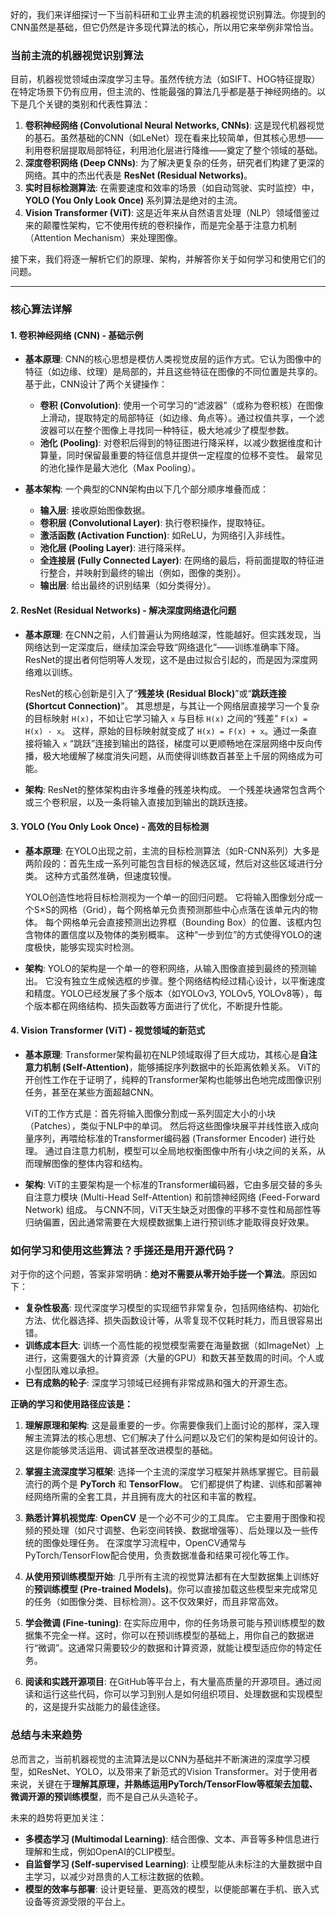 好的，我们来详细探讨一下当前科研和工业界主流的机器视觉识别算法。你提到的CNN虽然是基础，但它仍然是许多现代算法的核心，所以用它来举例非常恰当。

### 当前主流的机器视觉识别算法

目前，机器视觉领域由深度学习主导。虽然传统方法（如SIFT、HOG特征提取）在特定场景下仍有应用，但主流的、性能最强的算法几乎都是基于神经网络的。以下是几个关键的类别和代表性算法：

1.  **卷积神经网络 (Convolutional Neural Networks, CNNs)**: 这是现代机器视觉的基石。虽然基础的CNN（如LeNet）现在看来比较简单，但其核心思想——利用卷积层提取局部特征，利用池化层进行降维——奠定了整个领域的基础。
2.  **深度卷积网络 (Deep CNNs)**: 为了解决更复杂的任务，研究者们构建了更深的网络。其中的杰出代表是 **ResNet (Residual Networks)**。
3.  **实时目标检测算法**: 在需要速度和效率的场景（如自动驾驶、实时监控）中，**YOLO (You Only Look Once)** 系列算法是绝对的主流。
4.  **Vision Transformer (ViT)**: 这是近年来从自然语言处理（NLP）领域借鉴过来的颠覆性架构，它不使用传统的卷积操作，而是完全基于注意力机制（Attention Mechanism）来处理图像。

接下来，我们将逐一解析它们的原理、架构，并解答你关于如何学习和使用它们的问题。

---

### 核心算法详解

#### 1. 卷积神经网络 (CNN) - 基础示例

*   **基本原理**: CNN的核心思想是模仿人类视觉皮层的运作方式。它认为图像中的特征（如边缘、纹理）是局部的，并且这些特征在图像的不同位置是共享的。 基于此，CNN设计了两个关键操作：
    *   **卷积 (Convolution)**: 使用一个可学习的“滤波器”（或称为卷积核）在图像上滑动，提取特定的局部特征（如边缘、角点等）。通过权值共享，一个滤波器可以在整个图像上寻找同一种特征，极大地减少了模型参数。
    *   **池化 (Pooling)**: 对卷积后得到的特征图进行降采样，以减少数据维度和计算量，同时保留最重要的特征信息并提供一定程度的位移不变性。 最常见的池化操作是最大池化（Max Pooling）。

*   **基本架构**: 一个典型的CNN架构由以下几个部分顺序堆叠而成：
    *   **输入层**: 接收原始图像数据。
    *   **卷积层 (Convolutional Layer)**: 执行卷积操作，提取特征。
    *   **激活函数 (Activation Function)**: 如ReLU，为网络引入非线性。
    *   **池化层 (Pooling Layer)**: 进行降采样。
    *   **全连接层 (Fully Connected Layer)**: 在网络的最后，将前面提取的特征进行整合，并映射到最终的输出（例如，图像的类别）。
    *   **输出层**: 给出最终的识别结果（如分类得分）。

    

#### 2. ResNet (Residual Networks) - 解决深度网络退化问题

*   **基本原理**: 在CNN之前，人们普遍认为网络越深，性能越好。但实践发现，当网络达到一定深度后，继续加深会导致“网络退化”——训练准确率下降。 ResNet的提出者何恺明等人发现，这不是由过拟合引起的，而是因为深度网络难以训练。

    ResNet的核心创新是引入了“**残差块 (Residual Block)**”或“**跳跃连接 (Shortcut Connection)**”。 其思想是，与其让一个网络层直接学习一个复杂的目标映射 `H(x)`，不如让它学习输入 `x` 与目标 `H(x)` 之间的“残差” `F(x) = H(x) - x`。 这样，原始的目标映射就变成了 `H(x) = F(x) + x`。通过一条直接将输入 `x` “跳跃”连接到输出的路径，梯度可以更顺畅地在深层网络中反向传播，极大地缓解了梯度消失问题，从而使得训练数百甚至上千层的网络成为可能。

*   **架构**: ResNet的整体架构由许多堆叠的残差块构成。 一个残差块通常包含两个或三个卷积层，以及一条将输入直接加到输出的跳跃连接。

    

#### 3. YOLO (You Only Look Once) - 高效的目标检测

*   **基本原理**: 在YOLO出现之前，主流的目标检测算法（如R-CNN系列）大多是两阶段的：首先生成一系列可能包含目标的候选区域，然后对这些区域进行分类。 这种方式虽然准确，但速度较慢。

    YOLO创造性地将目标检测视为一个单一的回归问题。 它将输入图像划分成一个S×S的网格（Grid），每个网格单元负责预测那些中心点落在该单元内的物体。 每个网格单元会直接预测出边界框（Bounding Box）的位置、该框内包含物体的置信度以及物体的类别概率。 这种“一步到位”的方式使得YOLO的速度极快，能够实现实时检测。

*   **架构**: YOLO的架构是一个单一的卷积网络，从输入图像直接到最终的预测输出。 它没有独立生成候选框的步骤。整个网络结构经过精心设计，以平衡速度和精度。YOLO已经发展了多个版本（如YOLOv3, YOLOv5, YOLOv8等），每个版本都在网络结构、损失函数等方面进行了优化，不断提升性能。

#### 4. Vision Transformer (ViT) - 视觉领域的新范式

*   **基本原理**: Transformer架构最初在NLP领域取得了巨大成功，其核心是**自注意力机制 (Self-Attention)**，能够捕捉序列数据中的长距离依赖关系。 ViT的开创性工作在于证明了，纯粹的Transformer架构也能够出色地完成图像识别任务，甚至在某些方面超越CNN。

    ViT的工作方式是：首先将输入图像分割成一系列固定大小的小块（Patches），类似于NLP中的单词。 然后将这些图像块展平并线性嵌入成向量序列，再喂给标准的Transformer编码器 (Transformer Encoder) 进行处理。 通过自注意力机制，模型可以全局地权衡图像中所有小块之间的关系，从而理解图像的整体内容和结构。

*   **架构**: ViT的主要架构是一个标准的Transformer编码器，它由多层交替的多头自注意力模块 (Multi-Head Self-Attention) 和前馈神经网络 (Feed-Forward Network) 组成。 与CNN不同，ViT天生缺乏对图像的平移不变性和局部性等归纳偏置，因此通常需要在大规模数据集上进行预训练才能取得良好效果。

### 如何学习和使用这些算法？手搓还是用开源代码？

对于你的这个问题，答案非常明确：**绝对不需要从零开始手搓一个算法**。原因如下：

*   **复杂性极高**: 现代深度学习模型的实现细节非常复杂，包括网络结构、初始化方法、优化器选择、损失函数设计等，从零复现不仅耗时耗力，而且很容易出错。
*   **训练成本巨大**: 训练一个高性能的视觉模型需要在海量数据（如ImageNet）上进行，这需要强大的计算资源（大量的GPU）和数天甚至数周的时间。个人或小型团队难以承担。
*   **已有成熟的轮子**: 深度学习领域已经拥有非常成熟和强大的开源生态。

**正确的学习和使用路径应该是：**

1.  **理解原理和架构**: 这是最重要的一步。你需要像我们上面讨论的那样，深入理解主流算法的核心思想、它们解决了什么问题以及它们的架构是如何设计的。这是你能够灵活运用、调试甚至改进模型的基础。

2.  **掌握主流深度学习框架**: 选择一个主流的深度学习框架并熟练掌握它。目前最流行的两个是 **PyTorch** 和 **TensorFlow**。 它们都提供了构建、训练和部署神经网络所需的全套工具，并且拥有庞大的社区和丰富的教程。

3.  **熟悉计算机视觉库**: **OpenCV** 是一个必不可少的工具库。 它主要用于图像和视频的预处理（如尺寸调整、色彩空间转换、数据增强等）、后处理以及一些传统的图像处理任务。 在深度学习流程中，OpenCV通常与PyTorch/TensorFlow配合使用，负责数据准备和结果可视化等工作。

4.  **从使用预训练模型开始**: 几乎所有主流的视觉算法都有在大型数据集上训练好的**预训练模型 (Pre-trained Models)**。你可以直接加载这些模型来完成常见的任务（如图像分类、目标检测）。这不仅效果好，而且非常高效。

5.  **学会微调 (Fine-tuning)**: 在实际应用中，你的任务场景可能与预训练模型的数据集不完全一样。这时，你可以在预训练模型的基础上，用你自己的数据进行“微调”。这通常只需要较少的数据和计算资源，就能让模型适应你的特定任务。

6.  **阅读和实践开源项目**: 在GitHub等平台上，有大量高质量的开源项目。通过阅读和运行这些代码，你可以学习到别人是如何组织项目、处理数据和实现模型的，这是提升实战能力的最佳途径。

### 总结与未来趋势

总而言之，当前机器视觉的主流算法是以CNN为基础并不断演进的深度学习模型，如ResNet、YOLO，以及带来了新范式的Vision Transformer。对于使用者来说，关键在于**理解其原理，并熟练运用PyTorch/TensorFlow等框架去加载、微调开源的预训练模型**，而不是自己从头造轮子。

未来的趋势将更加关注：
*   **多模态学习 (Multimodal Learning)**: 结合图像、文本、声音等多种信息进行理解和生成，例如OpenAI的CLIP模型。
*   **自监督学习 (Self-supervised Learning)**: 让模型能从未标注的大量数据中自主学习，以减少对昂贵的人工标注数据的依赖。
*   **模型的效率与部署**: 设计更轻量、更高效的模型，以便能部署在手机、嵌入式设备等资源受限的平台上。